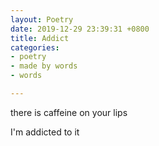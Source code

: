 ```yaml
---
layout: Poetry
date: 2019-12-29 23:39:31 +0800
title: Addict
categories:
- poetry
- made by words
- words

---
```

there is caffeine on your lips 

I'm addicted to it